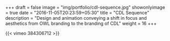 +++
draft = false
image = "img/portfolio/cdl-sequence.jpg"
showonlyimage = true
date = "2016-11-05T20:23:59+05:30"
title = "CDL Sequence"
description = "Design and animation conveying a shift in focus and aesthetics from OWL branding to the branding of CDL"
weight = 16
+++

{{< vimeo 384306712 >}}